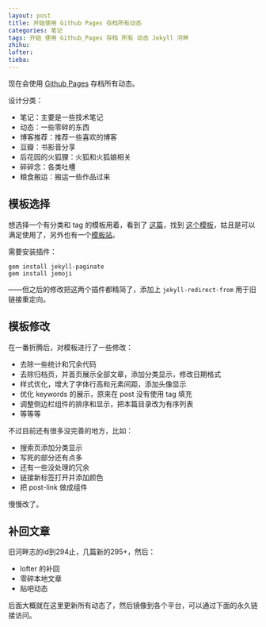 ```yaml
---
layout: post
title: 开始使用 Github Pages 存档所有动态
categories: 笔记
tags: 开始 使用 Github_Pages 存档 所有 动态 Jekyll 河畔
zhihu: 
lofter: 
tieba: 
---
```


现在会使用 [Github Pages](https://gearkey.github.io/) 存档所有动态。

设计分类：

+ 笔记：主要是一些技术笔记
+ 动态：一些零碎的东西
+ 博客推荐：推荐一些喜欢的博客
+ 豆瓣：书影音分享
+ 后花园的火狐狸：火狐和火狐娘相关
+ 碎碎念：各类吐槽
+ 粮食搬运：搬运一些作品过来

## 模板选择

想选择一个有分类和 tag 的模板用着，看到了 [这篇](https://albertyzp.github.io/2019/09/12/%E6%9B%B4%E6%8D%A2%E5%8D%9A%E5%AE%A2%E6%A8%A1%E6%9D%BF/)，找到 [这个模板](https://github.com/AlbertYZP/AlbertYZP.github.io)，姑且是可以满足使用了，另外也有一个[模板站](http://jekyllthemes.org/)。

需要安装插件：

```
gem install jekyll-paginate
gem install jemoji
```

——但之后的修改把这两个插件都精简了，添加上 `jekyll-redirect-from` 用于旧链接重定向。

## 模板修改

在一番折腾后，对模板进行了一些修改：

+ 去除一些统计和冗余代码
+ 去除归档页，并首页展示全部文章，添加分类显示，修改日期格式
+ 样式优化，增大了字体行高和元素间距，添加头像显示
+ 优化 keywords 的展示，原来在 post 没有使用 tag 填充
+ 调整侧边栏组件的排序和显示，把本篇目录改为有序列表
+ 等等等

不过目前还有很多没完善的地方，比如：

+ 搜索页添加分类显示
+ 写死的部分还有点多
+ 还有一些没处理的冗余
+ 链接新标签打开并添加颜色
+ 把 post-link 做成组件

慢慢改了。

## 补回文章

旧河畔志的id到294止，几篇新的295+，然后：

+ lofter 的补回
+ 零碎本地文章
+ 贴吧动态

后面大概就在这里更新所有动态了，然后镜像到各个平台，可以通过下面的永久链接访问。